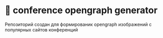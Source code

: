 # 🌌 conference opengraph generator

Репозиторий создан для формированик opengraph изображений с популярных сайтов конференций

